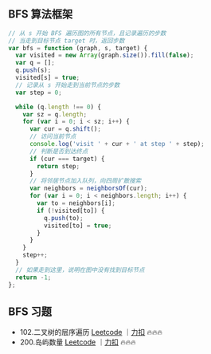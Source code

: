 ## BFS 算法框架

```js
// 从 s 开始 BFS 遍历图的所有节点，且记录遍历的步数
// 当走到目标节点 target 时，返回步数
var bfs = function (graph, s, target) {
  var visited = new Array(graph.size()).fill(false);
  var q = [];
  q.push(s);
  visited[s] = true;
  // 记录从 s 开始走到当前节点的步数
  var step = 0;

  while (q.length !== 0) {
    var sz = q.length;
    for (var i = 0; i < sz; i++) {
      var cur = q.shift();
      // 访问当前节点
      console.log('visit ' + cur + ' at step ' + step);
      // 判断是否到达终点
      if (cur === target) {
        return step;
      }
      // 将邻居节点加入队列，向四周扩散搜索
      var neighbors = neighborsOf(cur);
      for (var i = 0; i < neighbors.length; i++) {
        var to = neighbors[i];
        if (!visited[to]) {
          q.push(to);
          visited[to] = true;
        }
      }
    }
    step++;
  }
  // 如果走到这里，说明在图中没有找到目标节点
  return -1;
};
```

## BFS 习题

- 102.二叉树的层序遍历 [Leetcode](https://leetcode.com/problems/binary-tree-level-order-traversal/) ｜[力扣](https://leetcode.cn/problems/binary-tree-level-order-traversal/description/) 🔥🔥🔥
- 200.岛屿数量 [Leetcode](https://leetcode.com/problems/number-of-islands/description/) ｜[力扣](https://leetcode.cn/problems/number-of-islands/description/) 🔥🔥🔥
